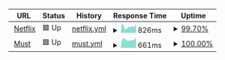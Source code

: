 <!-- # [📈 Live Status](https://AzureHound.github.io/Uptime): <!--live status **🟩 All systems operational** -->
<!---->
<!-- This repository contains the open-source uptime monitor and status page for [Wolf](https://AzureHound.github.io/Uptime), powered by [Upptime](https://github.com/upptime/upptime). -->
<!---->
<!-- [![Uptime CI](https://github.com/AzureHound/Uptime/workflows/Uptime%20CI/badge.svg)](https://github.com/AzureHound/Uptime/actions?query=workflow%3A%22Uptime+CI%22) -->
<!-- [![Response Time CI](https://github.com/AzureHound/Uptime/workflows/Response%20Time%20CI/badge.svg)](https://github.com/AzureHound/Uptime/actions?query=workflow%3A%22Response+Time+CI%22) -->
<!-- [![Graphs CI](https://github.com/AzureHound/Uptime/workflows/Graphs%20CI/badge.svg)](https://github.com/AzureHound/Uptime/actions?query=workflow%3A%22Graphs+CI%22) -->
<!-- [![Static Site CI](https://github.com/AzureHound/Uptime/workflows/Static%20Site%20CI/badge.svg)](https://github.com/AzureHound/Uptime/actions?query=workflow%3A%22Static+Site+CI%22) -->
<!-- [![Summary CI](https://github.com/AzureHound/Uptime/workflows/Summary%20CI/badge.svg)](https://github.com/AzureHound/Uptime/actions?query=workflow%3A%22Summary+CI%22) -->
<!---->
<!-- With [Upptime](https://upptime.js.org), you can get your own unlimited and free uptime monitor and status page, powered entirely by a GitHub repository. We use [Issues](https://github.com/AzureHound/Uptime/issues) as incident reports, [Actions](https://github.com/AzureHound/Uptime/actions) as uptime monitors, and [Pages](https://AzureHound.github.io/Uptime) for the status page. -->

<!--start: status pages-->
<!-- This summary is generated by Upptime (https://github.com/upptime/upptime) -->
<!-- Do not edit this manually, your changes will be overwritten -->
<!-- prettier-ignore -->
| URL | Status | History | Response Time | Uptime |
| --- | ------ | ------- | ------------- | ------ |
| <img alt="" src="https://icons.duckduckgo.com/ip3/www.netflix.com.ico" height="13"> [Netflix](https://www.netflix.com/) | 🟩 Up | [netflix.yml](https://github.com/AzureHound/Uptime/commits/HEAD/history/netflix.yml) | <details><summary><img alt="Response time graph" src="./graphs/netflix/response-time-week.png" height="20"> 826ms</summary><br><a href="https://AzureHound.github.io/Uptime/history/netflix"><img alt="Response time 963" src="https://img.shields.io/endpoint?url=https%3A%2F%2Fraw.githubusercontent.com%2FAzureHound%2FUptime%2FHEAD%2Fapi%2Fnetflix%2Fresponse-time.json"></a><br><a href="https://AzureHound.github.io/Uptime/history/netflix"><img alt="24-hour response time 1088" src="https://img.shields.io/endpoint?url=https%3A%2F%2Fraw.githubusercontent.com%2FAzureHound%2FUptime%2FHEAD%2Fapi%2Fnetflix%2Fresponse-time-day.json"></a><br><a href="https://AzureHound.github.io/Uptime/history/netflix"><img alt="7-day response time 826" src="https://img.shields.io/endpoint?url=https%3A%2F%2Fraw.githubusercontent.com%2FAzureHound%2FUptime%2FHEAD%2Fapi%2Fnetflix%2Fresponse-time-week.json"></a><br><a href="https://AzureHound.github.io/Uptime/history/netflix"><img alt="30-day response time 941" src="https://img.shields.io/endpoint?url=https%3A%2F%2Fraw.githubusercontent.com%2FAzureHound%2FUptime%2FHEAD%2Fapi%2Fnetflix%2Fresponse-time-month.json"></a><br><a href="https://AzureHound.github.io/Uptime/history/netflix"><img alt="1-year response time 963" src="https://img.shields.io/endpoint?url=https%3A%2F%2Fraw.githubusercontent.com%2FAzureHound%2FUptime%2FHEAD%2Fapi%2Fnetflix%2Fresponse-time-year.json"></a></details> | <details><summary><a href="https://AzureHound.github.io/Uptime/history/netflix">99.70%</a></summary><a href="https://AzureHound.github.io/Uptime/history/netflix"><img alt="All-time uptime 99.88%" src="https://img.shields.io/endpoint?url=https%3A%2F%2Fraw.githubusercontent.com%2FAzureHound%2FUptime%2FHEAD%2Fapi%2Fnetflix%2Fuptime.json"></a><br><a href="https://AzureHound.github.io/Uptime/history/netflix"><img alt="24-hour uptime 100.00%" src="https://img.shields.io/endpoint?url=https%3A%2F%2Fraw.githubusercontent.com%2FAzureHound%2FUptime%2FHEAD%2Fapi%2Fnetflix%2Fuptime-day.json"></a><br><a href="https://AzureHound.github.io/Uptime/history/netflix"><img alt="7-day uptime 99.70%" src="https://img.shields.io/endpoint?url=https%3A%2F%2Fraw.githubusercontent.com%2FAzureHound%2FUptime%2FHEAD%2Fapi%2Fnetflix%2Fuptime-week.json"></a><br><a href="https://AzureHound.github.io/Uptime/history/netflix"><img alt="30-day uptime 99.89%" src="https://img.shields.io/endpoint?url=https%3A%2F%2Fraw.githubusercontent.com%2FAzureHound%2FUptime%2FHEAD%2Fapi%2Fnetflix%2Fuptime-month.json"></a><br><a href="https://AzureHound.github.io/Uptime/history/netflix"><img alt="1-year uptime 99.88%" src="https://img.shields.io/endpoint?url=https%3A%2F%2Fraw.githubusercontent.com%2FAzureHound%2FUptime%2FHEAD%2Fapi%2Fnetflix%2Fuptime-year.json"></a></details>
| <img alt="" src="https://icons.duckduckgo.com/ip3/mustapp.com.ico" height="13"> [Must](https://mustapp.com/) | 🟩 Up | [must.yml](https://github.com/AzureHound/Uptime/commits/HEAD/history/must.yml) | <details><summary><img alt="Response time graph" src="./graphs/must/response-time-week.png" height="20"> 661ms</summary><br><a href="https://AzureHound.github.io/Uptime/history/must"><img alt="Response time 637" src="https://img.shields.io/endpoint?url=https%3A%2F%2Fraw.githubusercontent.com%2FAzureHound%2FUptime%2FHEAD%2Fapi%2Fmust%2Fresponse-time.json"></a><br><a href="https://AzureHound.github.io/Uptime/history/must"><img alt="24-hour response time 799" src="https://img.shields.io/endpoint?url=https%3A%2F%2Fraw.githubusercontent.com%2FAzureHound%2FUptime%2FHEAD%2Fapi%2Fmust%2Fresponse-time-day.json"></a><br><a href="https://AzureHound.github.io/Uptime/history/must"><img alt="7-day response time 661" src="https://img.shields.io/endpoint?url=https%3A%2F%2Fraw.githubusercontent.com%2FAzureHound%2FUptime%2FHEAD%2Fapi%2Fmust%2Fresponse-time-week.json"></a><br><a href="https://AzureHound.github.io/Uptime/history/must"><img alt="30-day response time 638" src="https://img.shields.io/endpoint?url=https%3A%2F%2Fraw.githubusercontent.com%2FAzureHound%2FUptime%2FHEAD%2Fapi%2Fmust%2Fresponse-time-month.json"></a><br><a href="https://AzureHound.github.io/Uptime/history/must"><img alt="1-year response time 637" src="https://img.shields.io/endpoint?url=https%3A%2F%2Fraw.githubusercontent.com%2FAzureHound%2FUptime%2FHEAD%2Fapi%2Fmust%2Fresponse-time-year.json"></a></details> | <details><summary><a href="https://AzureHound.github.io/Uptime/history/must">100.00%</a></summary><a href="https://AzureHound.github.io/Uptime/history/must"><img alt="All-time uptime 99.96%" src="https://img.shields.io/endpoint?url=https%3A%2F%2Fraw.githubusercontent.com%2FAzureHound%2FUptime%2FHEAD%2Fapi%2Fmust%2Fuptime.json"></a><br><a href="https://AzureHound.github.io/Uptime/history/must"><img alt="24-hour uptime 100.00%" src="https://img.shields.io/endpoint?url=https%3A%2F%2Fraw.githubusercontent.com%2FAzureHound%2FUptime%2FHEAD%2Fapi%2Fmust%2Fuptime-day.json"></a><br><a href="https://AzureHound.github.io/Uptime/history/must"><img alt="7-day uptime 100.00%" src="https://img.shields.io/endpoint?url=https%3A%2F%2Fraw.githubusercontent.com%2FAzureHound%2FUptime%2FHEAD%2Fapi%2Fmust%2Fuptime-week.json"></a><br><a href="https://AzureHound.github.io/Uptime/history/must"><img alt="30-day uptime 99.94%" src="https://img.shields.io/endpoint?url=https%3A%2F%2Fraw.githubusercontent.com%2FAzureHound%2FUptime%2FHEAD%2Fapi%2Fmust%2Fuptime-month.json"></a><br><a href="https://AzureHound.github.io/Uptime/history/must"><img alt="1-year uptime 99.96%" src="https://img.shields.io/endpoint?url=https%3A%2F%2Fraw.githubusercontent.com%2FAzureHound%2FUptime%2FHEAD%2Fapi%2Fmust%2Fuptime-year.json"></a></details>

<!--end: status pages-->

<!-- [**Visit our status website →**](https://AzureHound.github.io/Uptime) -->
<!---->
<!-- ## 📄 License -->
